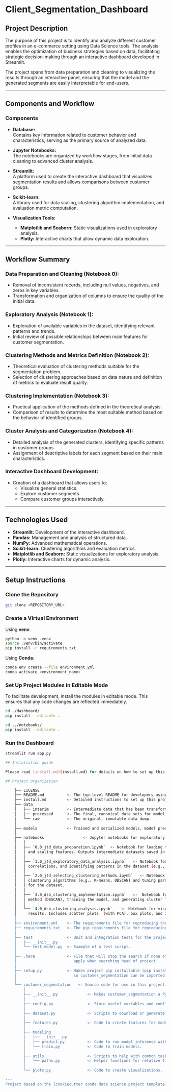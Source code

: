 # Client_Segmentation_Dashboard

## Project Description

The purpose of this project is to identify and analyze different customer profiles in an e-commerce setting using Data Science tools. The analysis enables the optimization of business strategies based on data, facilitating strategic decision-making through an interactive dashboard developed in Streamlit.

The project spans from data preparation and cleaning to visualizing the results through an interactive panel, ensuring that the model and the generated segments are easily interpretable for end-users.

---

## Components and Workflow

### **Components**

- **Database:**  
  Contains key information related to customer behavior and characteristics, serving as the primary source of analyzed data.

- **Jupyter Notebooks:**  
  The notebooks are organized by workflow stages, from initial data cleaning to advanced cluster analysis.

- **Streamlit:**  
  A platform used to create the interactive dashboard that visualizes segmentation results and allows comparisons between customer groups.

- **Scikit-learn:**  
  A library used for data scaling, clustering algorithm implementation, and evaluation metric computation.

- **Visualization Tools:**  
  - **Matplotlib and Seaborn:** Static visualizations used in exploratory analysis.  
  - **Plotly:** Interactive charts that allow dynamic data exploration.

---

## Workflow Summary

### **Data Preparation and Cleaning (Notebook 0):**
- Removal of inconsistent records, including null values, negatives, and zeros in key variables.
- Transformation and organization of columns to ensure the quality of the initial data.

### **Exploratory Analysis (Notebook 1):**
- Exploration of available variables in the dataset, identifying relevant patterns and trends.
- Initial review of possible relationships between main features for customer segmentation.

### **Clustering Methods and Metrics Definition (Notebook 2):**
- Theoretical evaluation of clustering methods suitable for the segmentation problem.
- Selection of clustering approaches based on data nature and definition of metrics to evaluate result quality.

### **Clustering Implementation (Notebook 3):**
- Practical application of the methods defined in the theoretical analysis.
- Comparison of results to determine the most suitable method based on the behavior of identified groups.

### **Cluster Analysis and Categorization (Notebook 4):**
- Detailed analysis of the generated clusters, identifying specific patterns in customer groups.
- Assignment of descriptive labels for each segment based on their main characteristics.

### **Interactive Dashboard Development:**
- Creation of a dashboard that allows users to:
  - Visualize general statistics.
  - Explore customer segments.
  - Compare customer groups interactively.

---

## Technologies Used

- **Streamlit:** Development of the interactive dashboard.  
- **Pandas:** Management and analysis of structured data.  
- **NumPy:** Advanced mathematical operations.  
- **Scikit-learn:** Clustering algorithms and evaluation metrics.  
- **Matplotlib and Seaborn:** Static visualizations for exploratory analysis.  
- **Plotly:** Interactive charts for dynamic analysis.

---

## Setup Instructions

### **Clone the Repository**
```bash
git clone <REPOSITORY_URL>
```

### **Create a Virtual Environment**

Using **venv**:
```bash
python -m venv .venv
source .venv/bin/activate
pip install -r requirements.txt
```

Using **Conda**:
```bash
conda env create --file environment.yml
conda activate <environment_name>
```

### **Set Up Project Modules in Editable Mode**
To facilitate development, install the modules in editable mode. This ensures that any code changes are reflected immediately.

```bash
cd ./dashboard/
pip install --editable .

cd ../notebooks/
pip install --editable .
```

### **Run the Dashboard**
```bash
streamlit run app.py

## Installation guide

Please read [install.md](install.md) for details on how to set up this project.

## Project Organization

    ├── LICENSE
    ├── README.md          <- The top-level README for developers using this project.
    ├── install.md         <- Detailed instructions to set up this project.
    ├── data
    │   ├── interim        <- Intermediate data that has been transformed.
    │   ├── processed      <- The final, canonical data sets for modeling.
    │   └── raw            <- The original, immutable data dump.
    │
    ├── models             <- Trained and serialized models, model predictions, or model summaries.
    │
    ├── notebooks                 <- Jupyter notebooks for exploratory and modeling tasks.
    │   │
    │   ├── `0.0_jtd_data_preparation.ipynb`  <- Notebook for loading the raw dataset, cleaning data, 
    │   │ and scaling features. Outputs intermediate datasets saved in the `data/raw/` folder.
    │   │
    │   ├── `1.0_jtd_exploratory_data_analysis.ipynb`   <- Notebook for visualizing data distributions,
    │   │ correlations, and identifying patterns in the dataset (e.g., histograms, pairplots, etc.).
    │   │
    │   ├── `2.0_jtd_selecting_clustering_methods.ipynb`   <- Notebook for experimenting with different 
    │   │ clustering algorithms (e.g., K-means, DBSCAN) and tuning parameters to find the best approach 
    │   │ for the dataset.
    │   │
    │   ├── `3.0_dsb_clustering_implementation.ipynb`   <-  Notebook for applying the selected clustering 
    │   │ method (DBSCAN), training the model, and generating cluster labels for each data point.
    │   │
    │   └── `4.0_dsb_clustering_analysis.ipynb`    <- Notebook for visualizing and analyzing the clustering 
    │     results. Includes scatter plots  (with PCA), box plots, and insights about each cluster's characteristics.
    │
    ├── environment.yml    <- The requirements file for reproducing the analysis environment.
    ├── requirements.txt   <- The pip requirements file for reproducing the environment.
    │
    ├── test               <- Unit and integration tests for the project.
    │   ├── __init__.py
    │   └── test_model.py  <- Example of a test script.
    │
    ├── .here              <- File that will stop the search if none of the other criteria
    │                         apply when searching head of project.
    │
    ├── setup.py           <- Makes project pip installable (pip install -e .)
    │                         so customer_segmentation can be imported.
    │
    └── customer_segmentation   <- Source code for use in this project.
        │
        ├── __init__.py             <- Makes customer_segmentation a Python module.
        │
        ├── config.py               <- Store useful variables and configuration.
        │
        ├── dataset.py              <- Scripts to download or generate data.
        │
        ├── features.py             <- Code to create features for modeling.
        │
        ├── modeling                
        │   ├── __init__.py 
        │   ├── predict.py          <- Code to run model inference with trained models.
        │   └── train.py            <- Code to train models.
        │
        ├── utils                   <- Scripts to help with common tasks.
        │   └── paths.py            <- Helper functions for relative file referencing across the project.        
        │
        └── plots.py                <- Code to create visualizations.

---
Project based on the [cookiecutter conda data science project template](https://github.com/jvelezmagic/cookiecutter-conda-data-science).
